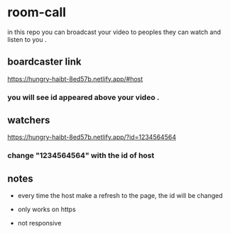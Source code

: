 # room-call
in this repo you can broadcast your video to peoples they can watch and listen to you .

## boardcaster link
  https://hungry-haibt-8ed57b.netlify.app/#host
 ### you will see id appeared above your video .
  
## watchers
  https://hungry-haibt-8ed57b.netlify.app/?id=1234564564
### change "1234564564" with the id of host

## notes
   - every time the host make a refresh to the page, the id will be changed
    
   - only works on https
    
   - not responsive
  
